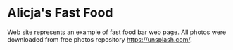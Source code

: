# Alicja's Fast Food
Web site represents an example of fast food bar web page. All photos were downloaded from free photos repository https://unsplash.com/. 
